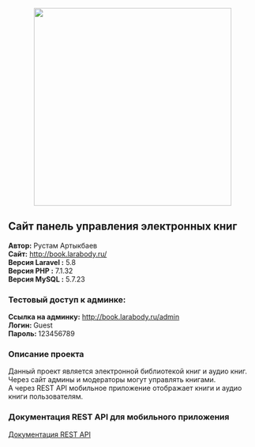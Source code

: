 <p align="center"><img src="https://res.cloudinary.com/dtfbvvkyp/image/upload/v1566331377/laravel-logolockup-cmyk-red.svg" width="400"></p>

## Сайт панель управления электронных книг
<b>Автор:</b> Рустам Артыкбаев<br>
<b>Сайт:</b> <a href="http://book.larabody.ru/" target="_blank">http://book.larabody.ru/</a><br>
<b>Версия Laravel :</b> 5.8<br>
<b>Версия PHP :</b> 7.1.32<br>
<b>Версия MySQL :</b> 5.7.23

### Тестовый доступ к админке:
<b>Ссылка на админку:</b> <a href="http://book.larabody.ru/admin" target="_blank">http://book.larabody.ru/admin</a><br>
<b>Логин: </b> Guest<br>
<b>Пароль: </b> 123456789 
<br>

### Описание проекта
Данный проект является электронной библиотекой книг и аудио книг.<br>
Через сайт админы и модераторы могут управлять книгами.<br>
А через REST API мобильное приложение отображает книги и аудио книги пользователям.<br>

### Документация REST API для мобильного приложения
<a href="https://github.com/Rustambx/books/blob/spatie/restapi.md">Документация REST API</a>

